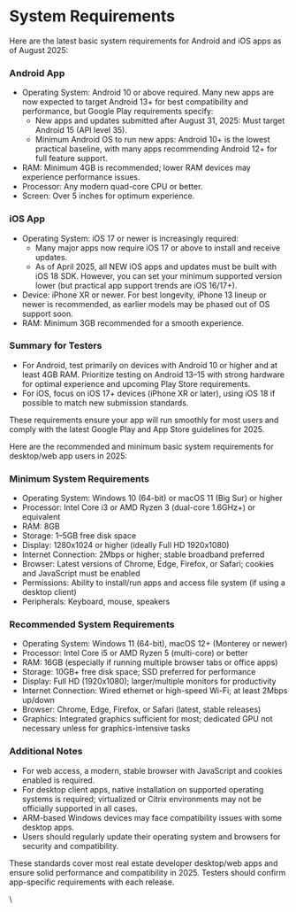 # System Requirements

Here are the latest basic system requirements for Android and iOS apps as of August 2025:

### Android App

* Operating System: Android 10 or above required. Many new apps are now expected to target Android 13+ for best compatibility and performance, but Google Play requirements specify:
  * New apps and updates submitted after August 31, 2025: Must target Android 15 (API level 35).
  * Minimum Android OS to run new apps: Android 10+ is the lowest practical baseline, with many apps recommending Android 12+ for full feature support.
* RAM: Minimum 4GB is recommended; lower RAM devices may experience performance issues.
* Processor: Any modern quad-core CPU or better.
* Screen: Over 5 inches for optimum experience.

### iOS App

* Operating System: iOS 17 or newer is increasingly required:
  * Many major apps now require iOS 17 or above to install and receive updates.
  * As of April 2025, all NEW iOS apps and updates must be built with iOS 18 SDK. However, you can set your minimum supported version lower (but practical app support trends are iOS 16/17+).
* Device: iPhone XR or newer. For best longevity, iPhone 13 lineup or newer is recommended, as earlier models may be phased out of OS support soon.
* RAM: Minimum 3GB recommended for a smooth experience.

### **Summary for Testers**

* For Android, test primarily on devices with Android 10 or higher and at least 4GB RAM. Prioritize testing on Android 13–15 with strong hardware for optimal experience and upcoming Play Store requirements.
* For iOS, focus on iOS 17+ devices (iPhone XR or later), using iOS 18 if possible to match new submission standards.

These requirements ensure your app will run smoothly for most users and comply with the latest Google Play and App Store guidelines for 2025.



Here are the recommended and minimum basic system requirements for desktop/web app users in 2025:

### Minimum System Requirements

* Operating System: Windows 10 (64-bit) or macOS 11 (Big Sur) or higher
* Processor: Intel Core i3 or AMD Ryzen 3 (dual-core 1.6GHz+) or equivalent
* RAM: 8GB
* Storage: 1–5GB free disk space
* Display: 1280x1024 or higher (ideally Full HD 1920x1080)
* Internet Connection: 2Mbps or higher; stable broadband preferred
* Browser: Latest versions of Chrome, Edge, Firefox, or Safari; cookies and JavaScript must be enabled
* Permissions: Ability to install/run apps and access file system (if using a desktop client)
* Peripherals: Keyboard, mouse, speakers

### Recommended System Requirements

* Operating System: Windows 11 (64-bit), macOS 12+ (Monterey or newer)
* Processor: Intel Core i5 or AMD Ryzen 5 (multi-core) or better
* RAM: 16GB (especially if running multiple browser tabs or office apps)
* Storage: 10GB+ free disk space; SSD preferred for performance
* Display: Full HD (1920x1080); larger/multiple monitors for productivity
* Internet Connection: Wired ethernet or high-speed Wi-Fi; at least 2Mbps up/down
* Browser: Chrome, Edge, Firefox, or Safari (latest, stable releases)
* Graphics: Integrated graphics sufficient for most; dedicated GPU not necessary unless for graphics-intensive tasks

### Additional Notes

* For web access, a modern, stable browser with JavaScript and cookies enabled is required.
* For desktop client apps, native installation on supported operating systems is required; virtualized or Citrix environments may not be officially supported in all cases.
* ARM-based Windows devices may face compatibility issues with some desktop apps.
* Users should regularly update their operating system and browsers for security and compatibility.

These standards cover most real estate developer desktop/web apps and ensure solid performance and compatibility in 2025. Testers should confirm app-specific requirements with each release.

\

